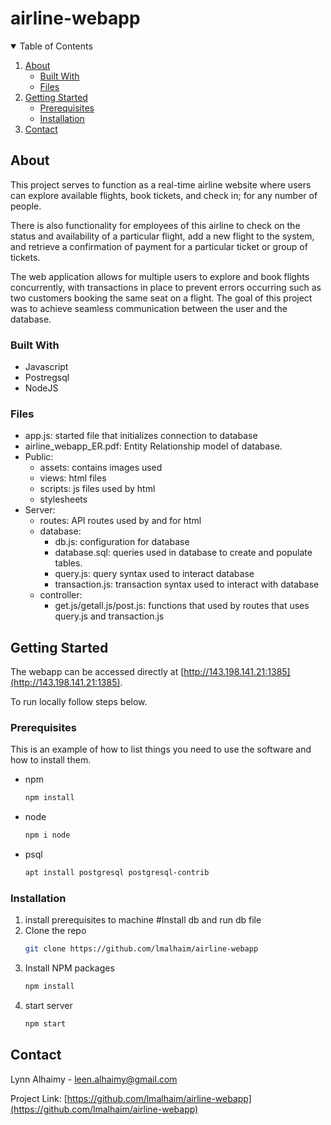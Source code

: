 # airline-webapp

<!-- TABLE OF CONTENTS -->
<details open="open">
  <summary>Table of Contents</summary>
  <ol>
    <li>
      <a href="#about-the-project">About</a>
      <ul>
        <li><a href="#built-with">Built With</a></li>
        <li><a href="#files">Files</a></li>
      </ul>
    </li>
    <li>
      <a href="#getting-started">Getting Started</a>
      <ul>
        <li><a href="#prerequisites">Prerequisites</a></li>
        <li><a href="#installation">Installation</a></li>
      </ul>
    </li>
    <li><a href="#contact">Contact</a></li>
  </ol>
</details>



<!-- ABOUT THE PROJECT -->
## About 

This project serves to function as a real-time airline website where users can explore available flights, book tickets, and check in; for any number of people. 

There is also functionality for employees of this airline to check on the status and availability of a particular flight, add a new flight to the system, and retrieve a confirmation of payment for a particular ticket or group of tickets. 

The web application allows for multiple users to explore and book flights concurrently, with transactions in place to prevent errors occurring such as two customers booking the same seat on a flight. The goal of this project was to achieve seamless communication between the user and the database.

### Built With

* Javascript
* Postregsql
* NodeJS

### Files
* app.js: started file that initializes connection to database 
* airline_webapp_ER.pdf: Entity Relationship model of database. 
* Public: 
    * assets: contains images used 
    * views: html files 
    * scripts: js files used by html 
    * stylesheets
* Server: 
    * routes: API routes used by and for html 
    * database: 
         * db.js: configuration for database 
         * database.sql: queries used in database to create and populate tables.
         * query.js: query syntax used to interact database
         * transaction.js: transaction syntax used to interact with database 
    * controller: 
         * get.js/getall.js/post.js: functions that used by routes that uses query.js and transaction.js


<!-- GETTING STARTED -->
## Getting Started

The webapp can be accessed directly at [http://143.198.141.21:1385](http://143.198.141.21:1385). 

To run locally follow steps below. 

### Prerequisites

This is an example of how to list things you need to use the software and how to install them.
* npm
  ```sh
  npm install 
  ```
* node
  ```sh
  npm i node
  ```
* psql
  ```sh
  apt install postgresql postgresql-contrib
  ```

### Installation

1. install prerequisites to machine 
#Install db and run db file 
2. Clone the repo
   ```sh
   git clone https://github.com/lmalhaim/airline-webapp
   ```
3. Install NPM packages
   ```sh
   npm install
   ```
4. start server
   ```sh
   npm start
   ```


<!-- CONTACT -->
## Contact

Lynn Alhaimy - leen.alhaimy@gmail.com

Project Link: [https://github.com/lmalhaim/airline-webapp](https://github.com/lmalhaim/airline-webapp)

